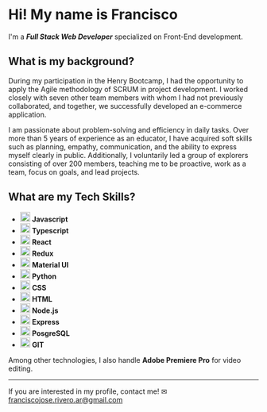 # Hi! My name is Francisco 
I'm a _**Full Stack Web Developer**_ specialized on Front-End development.

## What is my background?
During my participation in the Henry Bootcamp, I had the opportunity to apply the Agile methodology of SCRUM in project development. I worked closely with seven other team members with whom I had not previously collaborated, and together, we successfully developed an e-commerce application.

I am passionate about problem-solving and efficiency in daily tasks. Over more than 5 years of experience as an educator, I have acquired soft skills such as planning, empathy, communication, and the ability to express myself clearly in public. Additionally, I voluntarily led a group of explorers consisting of over 200 members, teaching me to be proactive, work as a team, focus on goals, and lead projects.

## What are my Tech Skills?

-  <img src="https://upload.wikimedia.org/wikipedia/commons/6/6a/JavaScript-logo.png" alt="Icon" width="20"> **Javascript**
-  <img src="https://upload.wikimedia.org/wikipedia/commons/thumb/4/4c/Typescript_logo_2020.svg/2048px-Typescript_logo_2020.svg.png" alt="Icon" width="20"> **Typescript**
- <img src="https://upload.wikimedia.org/wikipedia/commons/thumb/a/a7/React-icon.svg/2300px-React-icon.svg.png" alt="Icon" width="20"> **React** 
-  <img src="https://seeklogo.com/images/R/redux-logo-9CA6836C12-seeklogo.com.png" alt="Icon" width="20"> **Redux**
-  <img src="https://seeklogo.com/images/M/mui-logo-56F171E991-seeklogo.com.png" alt="Icon" width="20"> **Material UI**
-  <img src="https://seeklogo.com/images/P/python-logo-A32636CAA3-seeklogo.com.png" alt="Icon" width="20"> **Python**
-  <img src="https://upload.wikimedia.org/wikipedia/commons/thumb/6/62/CSS3_logo.svg/800px-CSS3_logo.svg.png" alt="Icon" width="20"> **CSS**
-  <img src="https://cdn-icons-png.flaticon.com/512/732/732212.png" alt="Icon" width="20"> **HTML**
- <img src="https://firebasestorage.googleapis.com/v0/b/portfolio-fri.appspot.com/o/images%2FNODE.png?alt=media&token=3256b464-2a7b-4a36-bba1-70b40af0c4ac" alt="Icon" width="20"> **Node.js**
-  <img src="https://camo.githubusercontent.com/f1f8876d2ac3275f78669101a03a6a82d72bbe6fbc5a5dc09b4b6110f6ce66b1/68747470733a2f2f6164776172652d746563686e6f6c6f676965732e73332e616d617a6f6e6177732e636f6d2f75706c6f6164732f746563686e6f6c6f67792f7468756d626e61696c2f32302f657870726573732d6a732e706e67" alt="Icon" width="20"> **Express**
-  <img src="https://cdn.icon-icons.com/icons2/2699/PNG/512/postgresql_src_logo_icon_170834.png" alt="Icon" width="20"> **PosgreSQL**
-  <img src="https://git-scm.com/images/logos/downloads/Git-Icon-1788C.png" alt="Icon" width="20"> **GIT**

Among other technologies, I also handle **Adobe Premiere Pro** for video editing.
______________________________________________________________________________________________________
If you are interested in my profile, contact me! ✉ franciscojose.rivero.ar@gmail.com


<!--
**riverofrancisco/riverofrancisco** is a ✨ _special_ ✨ repository because its `README.md` (this file) appears on your GitHub profile.

Here are some ideas to get you started:

- 🔭 I’m currently working on ...
- 🌱 I’m currently learning ...
- 👯 I’m looking to collaborate on ...
- 🤔 I’m looking for help with ...
- 💬 Ask me about ...
- 📫 How to reach me: ...
- 😄 Pronouns: ...
- ⚡ Fun fact: ...
-->
